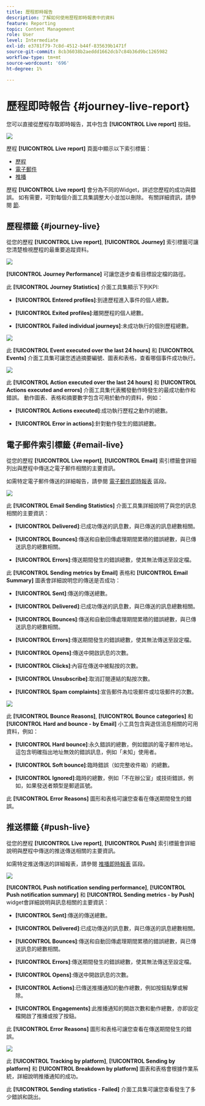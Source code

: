 ```yaml
---
title: 歷程即時報告
description: 了解如何使用歷程即時報表中的資料
feature: Reporting
topic: Content Management
role: User
level: Intermediate
exl-id: e3781f79-7c8d-4512-b44f-835639b1471f
source-git-commit: 8cb36038b2aeddd1662dcb7c84b36d9bc1265982
workflow-type: tm+mt
source-wordcount: '696'
ht-degree: 1%

---
```


# 歷程即時報告 {#journey-live-report}

您可以直接從歷程存取即時報告，其中包含 **[!UICONTROL Live report]** 按鈕。

![](../assets/report_1.png)

歷程 **[!UICONTROL Live report]** 頁面中顯示以下索引標籤：

* [歷程](#journey-live)
* [電子郵件](#email-live)
* [推播](#push-live)

歷程 **[!UICONTROL Live report]** 會分為不同的Widget，詳述您歷程的成功與錯誤。 如有需要，可對每個介面工具集調整大小並加以刪除。 有關詳細資訊，請參閱 [節](live-report.md#modify-dashboard).

## 歷程標籤 {#journey-live}

從您的歷程 **[!UICONTROL Live report]**, **[!UICONTROL Journey]** 索引標籤可讓您清楚檢視歷程的最重要追蹤資料。

![](../assets/report_journey_2.png)

**[!UICONTROL Journey Performance]** 可讓您逐步查看目標設定檔的路徑。

此 **[!UICONTROL Journey Statistics]** 介面工具集顯示下列KPI:

* **[!UICONTROL Entered profiles]**:到達歷程進入事件的個人總數。

* **[!UICONTROL Exited profiles]**:離開歷程的個人總數。

* **[!UICONTROL Failed individual journeys]**:未成功執行的個別歷程總數。

![](../assets/report_journey_3.png)

此 **[!UICONTROL Event executed over the last 24 hours]** 和 **[!UICONTROL Events]** 介面工具集可讓您透過摘要編號、圖表和表格，查看哪個事件成功執行。

![](../assets/report_journey_4.png)

此 **[!UICONTROL Action executed over the last 24 hours]** 和 **[!UICONTROL Actions executed and errors]** 介面工具集代表觸發動作時發生的最成功動作和錯誤。 動作圖表、表格和摘要數字包含可用於動作的資料，例如：

* **[!UICONTROL Actions executed]**:成功執行歷程之動作的總數。

* **[!UICONTROL Error in actions]**:針對動作發生的錯誤總數。

<!--
![](../assets/live_report_7.png)

>[!NOTE]
>
>The Offers widgets and metrics are only available if a decision was inserted in an email. For more information on Decision Management, refer to this [page](../offers/get-started/starting-offer-decisioning.md).

The **[!UICONTROL Offers statistic]** and **[!UICONTROL Offers statistics]** over time widgets measure your offer's success and impact on your targeted audience. It detail the main information relative to your message with KPIs:

* **[!UICONTROL Offer sent]**: Total number of sends for the offer.

* **[!UICONTROL Offer impression]**: Number of times the offer was opened in a delivery.

* **[!UICONTROL Offer clicks]**: Number of times an offer was clicked on in a delivery.
-->

## 電子郵件索引標籤 {#email-live}

從您的歷程 **[!UICONTROL Live report]**, **[!UICONTROL Email]** 索引標籤會詳細列出與歷程中傳送之電子郵件相關的主要資訊。

如需特定電子郵件傳送的詳細報告，請參閱 [電子郵件即時報表](email-live-report.md) 區段。

![](../assets/report_email_1.png)

此 **[!UICONTROL Email Sending Statistics]** 介面工具集詳細說明了與您的訊息相關的主要資訊：

* **[!UICONTROL Delivered]**:已成功傳送的訊息數，與已傳送的訊息總數相關。

* **[!UICONTROL Bounces]**:傳送和自動回傳處理期間累積的錯誤總數，與已傳送訊息的總數相關。

* **[!UICONTROL Errors]**:傳送期間發生的錯誤總數，使其無法傳送至設定檔。

此 **[!UICONTROL Sending metrics by Email]** 表格和 **[!UICONTROL Email Summary]** 圖表會詳細說明您的傳送是否成功：

* **[!UICONTROL Sent]**:傳送的傳送總數。

* **[!UICONTROL Delivered]**:已成功傳送的訊息數，與已傳送的訊息總數相關。

* **[!UICONTROL Bounces]**:傳送和自動回傳處理期間累積的錯誤總數，與已傳送訊息的總數相關。

* **[!UICONTROL Errors]**:傳送期間發生的錯誤總數，使其無法傳送至設定檔。

* **[!UICONTROL Opens]**:傳送中開啟訊息的次數。

* **[!UICONTROL Clicks]**:內容在傳送中被點按的次數。

* **[!UICONTROL Unsubscribe]**:取消訂閱連結的點按次數。

* **[!UICONTROL Spam complaints]**:宣告郵件為垃圾郵件或垃圾郵件的次數。

![](../assets/report_email_2.png)

此 **[!UICONTROL Bounce Reasons]**, **[!UICONTROL Bounce categories]** 和 **[!UICONTROL Hard and bounce - by Email]** 小工具包含與退信消息相關的可用資料，例如：

* **[!UICONTROL Hard bounce]**:永久錯誤的總數，例如錯誤的電子郵件地址。 這包含明確指出地址無效的錯誤訊息，例如「未知」使用者。

* **[!UICONTROL Soft bounce]**:臨時錯誤（如完整收件箱）的總數。

* **[!UICONTROL Ignored]**:臨時的總數，例如「不在辦公室」或技術錯誤，例如，如果發送者類型是郵遞區號。

此 **[!UICONTROL Error Reasons]** 圖形和表格可讓您查看在傳送期間發生的錯誤。

## 推送標籤 {#push-live}

從您的歷程 **[!UICONTROL Live report]**, **[!UICONTROL Push]** 索引標籤會詳細說明與歷程中傳送的推送傳送相關的主要資訊。

如需特定推送傳送的詳細報表，請參閱 [推播即時報表](push-live-report.md) 區段。

![](../assets/report_push_1.png)

**[!UICONTROL Push notification sending performance]**, **[!UICONTROL Push notification summary]** 和 **[!UICONTROL Sending metrics - by Push]** widget會詳細說明與訊息相關的主要資訊：

* **[!UICONTROL Sent]**:傳送的傳送總數。

* **[!UICONTROL Delivered]**:已成功傳送的訊息數，與已傳送的訊息總數相關。

* **[!UICONTROL Bounces]**:傳送和自動回傳處理期間累積的錯誤總數，與已傳送訊息的總數相關。

* **[!UICONTROL Errors]**:傳送期間發生的錯誤總數，使其無法傳送至設定檔。

* **[!UICONTROL Opens]**:傳送中開啟訊息的次數。

* **[!UICONTROL Actions]**:已傳送推播通知的動作總數，例如按鈕點擊或解除。

* **[!UICONTROL Engagements]**:此推播通知的開啟次數和動作總數，亦即設定檔開啟了推播或按了按鈕。

此 **[!UICONTROL Error Reasons]** 圖形和表格可讓您查看在傳送期間發生的錯誤。

![](../assets/report_push_2.png)

此 **[!UICONTROL Tracking by platform]**, **[!UICONTROL Sending by platform]** 和 **[!UICONTROL Breakdown by platform]** 圖表和表格會根據作業系統，詳細說明推播通知的成功。

此 **[!UICONTROL Sending statistics - Failed]** 介面工具集可讓您查看發生了多少錯誤和跳出。
